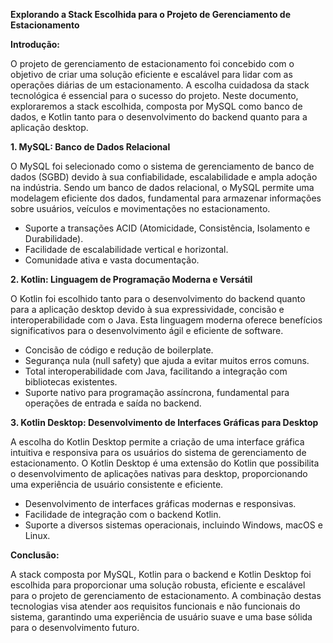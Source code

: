 **Explorando a Stack Escolhida para o Projeto de Gerenciamento de Estacionamento**

**Introdução:**

O projeto de gerenciamento de estacionamento foi concebido com o objetivo de criar uma solução eficiente e escalável para lidar com as operações diárias de um estacionamento. A escolha cuidadosa da stack tecnológica é essencial para o sucesso do projeto. Neste documento, exploraremos a stack escolhida, composta por MySQL como banco de dados, e Kotlin tanto para o desenvolvimento do backend quanto para a aplicação desktop.

**1. MySQL: Banco de Dados Relacional**

O MySQL foi selecionado como o sistema de gerenciamento de banco de dados (SGBD) devido à sua confiabilidade, escalabilidade e ampla adoção na indústria. Sendo um banco de dados relacional, o MySQL permite uma modelagem eficiente dos dados, fundamental para armazenar informações sobre usuários, veículos e movimentações no estacionamento.

- Suporte a transações ACID (Atomicidade, Consistência, Isolamento e Durabilidade).
- Facilidade de escalabilidade vertical e horizontal.
- Comunidade ativa e vasta documentação.

**2. Kotlin: Linguagem de Programação Moderna e Versátil**

O Kotlin foi escolhido tanto para o desenvolvimento do backend quanto para a aplicação desktop devido à sua expressividade, concisão e interoperabilidade com o Java. Esta linguagem moderna oferece benefícios significativos para o desenvolvimento ágil e eficiente de software.

- Concisão de código e redução de boilerplate.
- Segurança nula (null safety) que ajuda a evitar muitos erros comuns.
- Total interoperabilidade com Java, facilitando a integração com bibliotecas existentes.
- Suporte nativo para programação assíncrona, fundamental para operações de entrada e saída no backend.

**3. Kotlin Desktop: Desenvolvimento de Interfaces Gráficas para Desktop**

A escolha do Kotlin Desktop permite a criação de uma interface gráfica intuitiva e responsiva para os usuários do sistema de gerenciamento de estacionamento. O Kotlin Desktop é uma extensão do Kotlin que possibilita o desenvolvimento de aplicações nativas para desktop, proporcionando uma experiência de usuário consistente e eficiente.

- Desenvolvimento de interfaces gráficas modernas e responsivas.
- Facilidade de integração com o backend Kotlin.
- Suporte a diversos sistemas operacionais, incluindo Windows, macOS e Linux.

**Conclusão:**

A stack composta por MySQL, Kotlin para o backend e Kotlin Desktop foi escolhida para proporcionar uma solução robusta, eficiente e escalável para o projeto de gerenciamento de estacionamento. A combinação destas tecnologias visa atender aos requisitos funcionais e não funcionais do sistema, garantindo uma experiência de usuário suave e uma base sólida para o desenvolvimento futuro.
